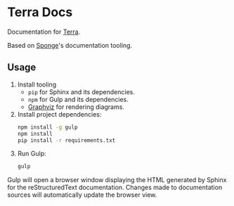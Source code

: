 # Terra Docs

Documentation for [Terra](https://github.com/PolyhedralDev/Terra/).

Based on [Sponge](https://github.com/SpongePowered/SpongeDocs)'s documentation tooling.

## Usage

1. Install tooling
   * `pip` for Sphinx and its dependencies.
   * `npm` for Gulp and its dependencies.
   * [Graphviz](https://graphviz.org/download/) for rendering diagrams.
2. Install project dependencies:
   ```bash
   npm install -g gulp
   npm install
   pip install -r requirements.txt
    ```
3. Run Gulp:
   ```bash
   gulp 
   ```


Gulp will open a browser window displaying the HTML generated by Sphinx for the reStructuredText documentation.
Changes made to documentation sources will automatically update the browser view.
